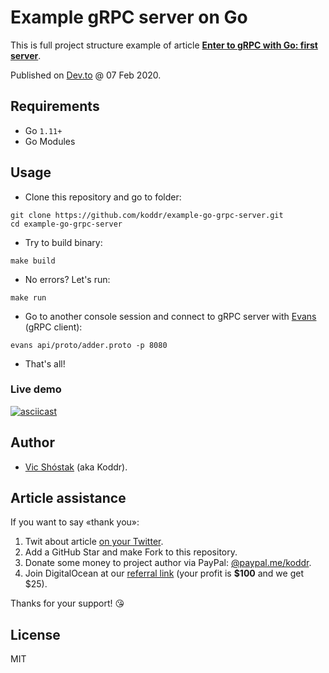# Example gRPC server on Go

This is full project structure example of article **[Enter to gRPC with Go: first server]()**.

Published on [Dev.to]() @ 07 Feb 2020.

## Requirements

- Go `1.11+`
- Go Modules

## Usage

- Clone this repository and go to folder:

```console
git clone https://github.com/koddr/example-go-grpc-server.git
cd example-go-grpc-server
```

- Try to build binary:

```console
make build
```

- No errors? Let's run:

```console
make run
```

- Go to another console session and connect to gRPC server with [Evans](https://github.com/ktr0731/evans) (gRPC client):

```console
evans api/proto/adder.proto -p 8080
```

- That's all!

### Live demo

[![asciicast](https://asciinema.org/a/298722.svg)](https://asciinema.org/a/298722)

## Author

- [Vic Shóstak](https://github.com/koddr) (aka Koddr).

## Article assistance

If you want to say «thank you»:

1. Twit about article [on your Twitter](https://twitter.com/intent/tweet?text=).
2. Add a GitHub Star and make Fork to this repository.
3. Donate some money to project author via PayPal: [@paypal.me/koddr](https://paypal.me/koddr?locale.x=en_EN).
4. Join DigitalOcean at our [referral link](https://m.do.co/c/b41859fa9b6e) (your profit is **\$100** and we get \$25).

Thanks for your support! 😘

## License

MIT

